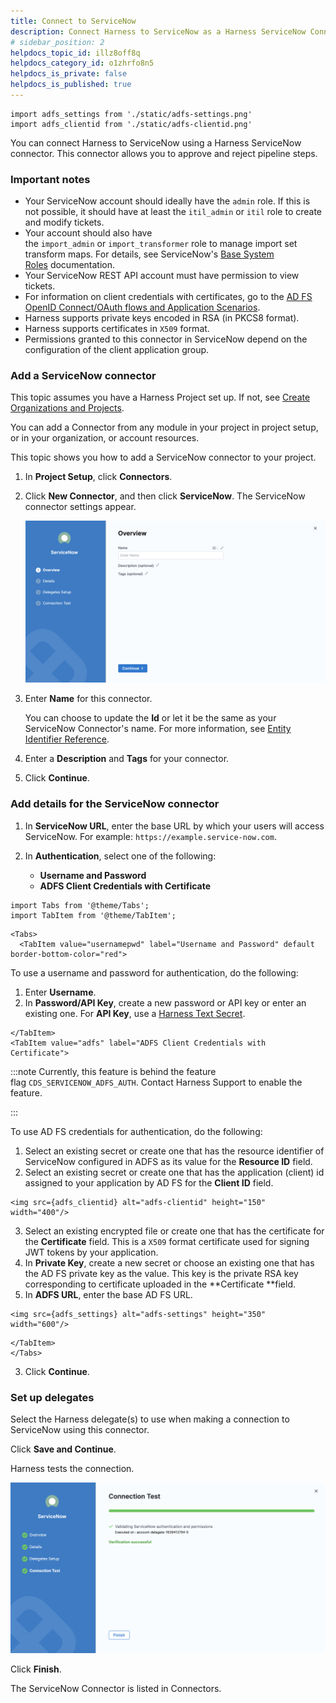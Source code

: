 ```yaml
---
title: Connect to ServiceNow
description: Connect Harness to ServiceNow as a Harness ServiceNow Connector.
# sidebar_position: 2
helpdocs_topic_id: illz8off8q
helpdocs_category_id: o1zhrfo8n5
helpdocs_is_private: false
helpdocs_is_published: true
---
```

```mdx-code-block
import adfs_settings from './static/adfs-settings.png'
import adfs_clientid from './static/adfs-clientid.png'
```

You can connect Harness to ServiceNow using a Harness ServiceNow connector. This connector allows you to approve and reject pipeline steps.

### Important notes

* Your ServiceNow account should ideally have the `admin` role. If this is not possible, it should have at least the `itil_admin` or `itil` role to create and modify tickets.
* Your account should also have the `import_admin` or `import_transformer` role to manage import set transform maps. For details, see ServiceNow's [Base System Roles](https://docs.servicenow.com/bundle/newyork-platform-administration/page/administer/roles/reference/r_BaseSystemRoles.html) documentation.
* Your ServiceNow REST API account must have permission to view tickets.
* For information on client credentials with certificates, go to the [AD FS OpenID Connect/OAuth flows and Application Scenarios](https://learn.microsoft.com/en-us/windows-server/identity/ad-fs/overview/ad-fs-openid-connect-oauth-flows-scenarios#second-case-access-token-request-with-a-certificate-1).
* Harness supports private keys encoded in RSA (in PKCS8 format).
* Harness supports certificates in `X509` format.
* Permissions granted to this connector in ServiceNow depend on the configuration of the client application group.

### Add a ServiceNow connector

This topic assumes you have a Harness Project set up. If not, see [Create Organizations and Projects](../organizations-and-projects/create-an-organization.md).

You can add a Connector from any module in your project in project setup, or in your organization, or account resources.

This topic shows you how to add a ServiceNow connector to your project.

1. In **Project Setup**, click **Connectors**.

2. Click **New Connector**, and then click **ServiceNow**. The ServiceNow connector settings appear.

   ![](./static/connect-to-service-now-43.png)

3. Enter **Name** for this connector.

   You can choose to update the **Id** or let it be the same as your ServiceNow Connector's name. For more information, see [Entity Identifier Reference](../20_References/entity-identifier-reference.md).

4. Enter a **Description** and **Tags** for your connector.

5. Click **Continue**.
   
### Add details for the ServiceNow connector

1. In **ServiceNow URL**, enter the base URL by which your users will access ServiceNow. For example: `https://example.service-now.com`.

2. In **Authentication**, select one of the following: 
   - **Username and Password**
   - **ADFS Client Credentials with Certificate**


```mdx-code-block
import Tabs from '@theme/Tabs';
import TabItem from '@theme/TabItem';
```
```mdx-code-block
<Tabs>
  <TabItem value="usernamepwd" label="Username and Password" default border-bottom-color="red">
```
To use a username and password for authentication, do the following:

1. Enter **Username**.
2. In **Password/API Key**, create a new password or API key or enter an existing one. For **API Key**, use a [Harness Text Secret](https://developer.harness.io/docs/platform/Security/add-use-text-secrets).
  

```mdx-code-block
</TabItem>
<TabItem value="adfs" label="ADFS Client Credentials with Certificate">
```
  

:::note
Currently, this feature is behind the feature flag `CDS_SERVICENOW_ADFS_AUTH`. Contact Harness Support to enable the feature.

:::

To use AD FS credentials for authentication, do the following:
  
1. Select an existing secret or create one that has the resource identifier of ServiceNow configured in ADFS as its value for the **Resource ID** field.
2. Select an existing secret or create one that has the application (client) id assigned to your application by AD FS for the **Client ID** field.
   
```mdx-code-block
<img src={adfs_clientid} alt="adfs-clientid" height="150" width="400"/>
```

3. Select an existing encrypted file or create one that has the certificate for the **Certificate** field. This is a `X509` format certificate used for signing JWT tokens by your application.
4. In **Private Key**, create a new secret or choose an existing one that has the AD FS private key as the value. This key is the private RSA key corresponding to certificate uploaded in the **Certificate **field.
5. In **ADFS URL**, enter the base AD FS URL.
  
```mdx-code-block
<img src={adfs_settings} alt="adfs-settings" height="350" width="600"/>
```
  
```mdx-code-block
</TabItem>
</Tabs>
```
3. Click **Continue**.

### Set up delegates

Select the Harness delegate(s) to use when making a connection to ServiceNow using this connector.

Click **Save and Continue**.

Harness tests the connection.

![](./static/connect-to-service-now-44.png)

Click **Finish**.

The ServiceNow Connector is listed in Connectors.

